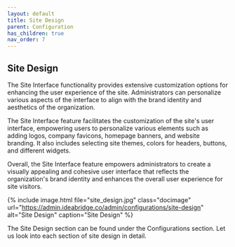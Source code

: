 ```yaml
---
layout: default
title: Site Design
parent: Configuration
has_children: true
nav_order: 7
---
```


## Site Design

The Site Interface functionality provides extensive customization options for enhancing the user experience of the site. Administrators can personalize various aspects of the interface to align with the brand identity and aesthetics of the organization.

The Site Interface feature facilitates the customization of the site's user interface, empowering users to personalize various elements such as adding logos, company favicons, homepage banners, and website branding. It also includes selecting site themes, colors for headers, buttons, and different widgets.

Overall, the Site Interface feature empowers administrators to create a visually appealing and cohesive user interface that reflects the organization's brand identity and enhances the overall user experience for site visitors.

{% include image.html file="site_design.jpg" class="docimage" url="https://admin.ideabridge.co/admin/configurations/site-design" alt="Site Design" caption="Site Design" %}

The Site Design section can be found under the Configurations section. 
Let us look into each section of site design in detail.

